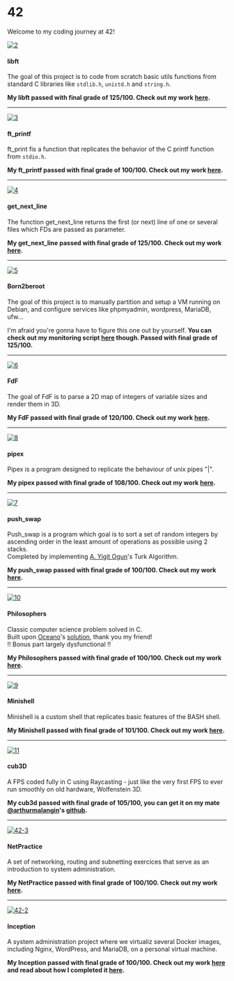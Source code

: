 # 42
Welcome to my coding journey at 42!

[![2](https://github.com/user-attachments/assets/a1814f18-0fa9-4e1f-a74b-40a717251f59)](https://github.com/rwintgen/libft)

#### libft
The goal of this project is to code from scratch basic utils functions from standard C libraries like `stdlib.h`, `unistd.h` and `string.h`.

__My libft passed with final grade of 125/100. Check out my work [here](https://github.com/rwintgen/libft).__

-----

[![3](https://github.com/user-attachments/assets/a891383e-6084-40f0-b57c-50a6edb97d7b)](https://github.com/rwintgen/ft_printf)

#### ft_printf
ft_print fis a function that replicates the behavior of the C printf function from `stdio.h`.

__My ft_printf passed with final grade of 100/100. Check out my work [here](https://github.com/rwintgen/ft_printf).__

-----

[![4](https://github.com/user-attachments/assets/3915c460-b043-472f-bd0b-c914a34ed6a6)](https://github.com/rwintgen/get_next_line)

#### get_next_line
The function get_next_line returns the first (or next) line of one or several files which FDs are passed as parameter.

__My get_next_line passed with final grade of 125/100. Check out my work [here](https://github.com/rwintgen/get_next_line).__

-----

[![5](https://github.com/user-attachments/assets/9b834fd6-30e1-49ea-855b-17f020b58e42)](https://github.com/rwintgen/Born2beRoot)

#### Born2beroot
The goal of this project is to manually partition and setup a VM running on Debian, and configure services like phpmyadmin, wordpress, MariaDB, ufw...

I'm afraid you're gonna have to figure this one out by yourself. __You can check out my monitoring script [here](https://github.com/rwintgen/Born2beRoot) though. Passed with final grade of 125/100.__

-----

[![6](https://github.com/user-attachments/assets/551794d8-20b6-49dc-91d1-90f4de29b35f)](https://github.com/rwintgen/FdF)

#### FdF
The goal of FdF is to parse a 2D map of integers of variable sizes and render them in 3D.

__My FdF passed with final grade of 120/100. Check out my work [here](https://github.com/rwintgen/FdF).__

-----

[![8](https://github.com/user-attachments/assets/319f3ea6-045b-4341-9483-786f105c17f6)](https://github.com/rwintgen/pipex)

#### pipex
Pipex is a program designed to replicate the behaviour of unix pipes "|".

__My pipex passed with final grade of 108/100. Check out my work [here](https://github.com/rwintgen/pipex).__

-----

[![7](https://github.com/user-attachments/assets/5bd4cba6-581c-4ece-b2ab-6ba3319642aa)](https://github.com/rwintgen/push_swap)

#### push_swap
Push_swap is a program which goal is to sort a set of random integers by ascending order in the least amount of operations as possible using 2 stacks.  
Completed by implementing [A. Yigit Ogun](https://github.com/ayogun)'s Turk Algorithm.

__My push_swap passed with final grade of 100/100. Check out my work [here](https://github.com/rwintgen/push_swap).__

-----

[![10](https://github.com/user-attachments/assets/3aae4c11-211b-4471-a6c1-b0a11ee17b02)](https://github.com/rwintgen/Philosophers)

#### Philosophers
Classic computer science problem solved in C.  
Built upon [Oceano](https://github.com/suspectedoceano)'s [solution](https://youtu.be/zOpzGHwJ3MU?si=kNvIcqguiE0a-Xkt), thank you my friend!  
!! Bonus part largely dysfunctional !!

__My Philosophers passed with final grade of 100/100. Check out my work [here](https://github.com/rwintgen/Philosophers).__

-----

[![9](https://github.com/user-attachments/assets/2618b2f2-fbde-4581-8225-6d930f6d3b2c)](https://github.com/rwintgen/Minishell)

#### Minishell
Minishell is a custom shell that replicates basic features of the BASH shell.

__My Minishell passed with final grade of 101/100. Check out my work [here](https://github.com/rwintgen/Minishell).__

-----

[![11](https://github.com/user-attachments/assets/d160f4a9-10b0-44ac-b9fd-fd00f0b8825c)]([https://github.com/rwintgen/Cub3D](https://github.com/arthurmalangin))

#### cub3D
A FPS coded fully in C using Raycasting - just like the very first FPS to ever run smoothly on old hardware, Wolfenstein 3D.

__My cub3d passed with final grade of 105/100, you can get it on my mate [@arthurmalangin](https://github.com/arthurmalangin)'s [github](https://github.com/arthurmalangin/42_Cub3D).__

-----

[![42-3](https://github.com/user-attachments/assets/000116e7-a238-4ff6-bf29-bd689c306ffa)](https://github.com/rwintgen/NetPractice)

#### NetPractice
A set of networking, routing and subnetting exercices that serve as an introduction to system administration.

__My NetPractice passed with final grade of 100/100. Check out my work [here](https://github.com/rwintgen/NetPractice).__

-----

[![42-2](https://github.com/user-attachments/assets/7cf4dd0e-0d5b-402c-b1e6-82ed8e303682)](https://github.com/rwintgen/Inception)

#### Inception
A system administration project where we virtualiz several Docker images, including Nginx, WordPress, and MariaDB, on a personal virtual machine.

__My Inception passed with final grade of 100/100. Check out my work [here](https://github.com/rwintgen/Inception) and read about how I completed it [here](https://medium.com/@wintgensromain/42-inception-project-a-beginners-guide-c1e2ab19bb9d).__
